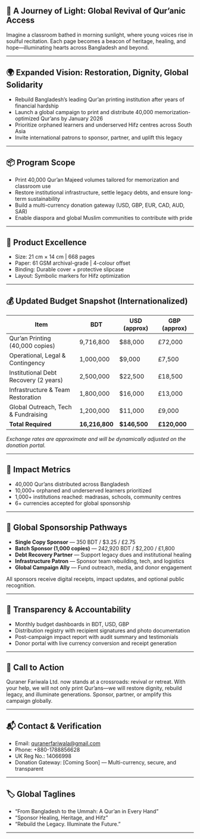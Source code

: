 ## 📜 A Journey of Light: Global Revival of Qur’anic Access

Imagine a classroom bathed in morning sunlight, where young voices rise in soulful recitation. Each page becomes a beacon of heritage, healing, and hope—illuminating hearts across Bangladesh and beyond.

---

## 🌍 Expanded Vision: Restoration, Dignity, Global Solidarity

- Rebuild Bangladesh’s leading Qur’an printing institution after years of financial hardship  
- Launch a global campaign to print and distribute 40,000 memorization-optimized Qur’ans by January 2026  
- Prioritize orphaned learners and underserved Hifz centres across South Asia  
- Invite international patrons to sponsor, partner, and uplift this legacy  

---

## 📦 Program Scope

- Print 40,000 Qur’an Majeed volumes tailored for memorization and classroom use  
- Restore institutional infrastructure, settle legacy debts, and ensure long-term sustainability  
- Build a multi-currency donation gateway (USD, GBP, EUR, CAD, AUD, SAR)  
- Enable diaspora and global Muslim communities to contribute with pride  

---

## 🎨 Product Excellence

- Size: 21 cm × 14 cm | 668 pages  
- Paper: 61 GSM archival-grade | 4-colour offset  
- Binding: Durable cover + protective slipcase  
- Layout: Symbolic markers for Hifz optimization  

---

## 💰 Updated Budget Snapshot (Internationalized)

| Item                                      | BDT          | USD (approx) | GBP (approx) |
|-------------------------------------------|--------------|--------------|--------------|
| Qur’an Printing (40,000 copies)           | 9,716,800    | $88,000      | £72,000      |
| Operational, Legal & Contingency          | 1,000,000    | $9,000       | £7,500       |
| Institutional Debt Recovery (2 years)     | 2,500,000    | $22,500      | £18,500      |
| Infrastructure & Team Restoration         | 1,800,000    | $16,000      | £13,000      |
| Global Outreach, Tech & Fundraising       | 1,200,000    | $11,000      | £9,000       |
| **Total Required**                        | **16,216,800**| **$146,500** | **£120,000** |

*Exchange rates are approximate and will be dynamically adjusted on the donation portal.*

---

## 🎯 Impact Metrics

- 40,000 Qur’ans distributed across Bangladesh  
- 10,000+ orphaned and underserved learners prioritized  
- 1,000+ institutions reached: madrasas, schools, community centres  
- 6+ currencies accepted for global sponsorship  

---

## 🤝 Global Sponsorship Pathways

- **Single Copy Sponsor** — 350 BDT / $3.25 / £2.75  
- **Batch Sponsor (1,000 copies)** — 242,920 BDT / $2,200 / £1,800  
- **Debt Recovery Partner** — Support legacy dues and institutional healing  
- **Infrastructure Patron** — Sponsor team rebuilding, tech, and logistics  
- **Global Campaign Ally** — Fund outreach, media, and donor engagement  

All sponsors receive digital receipts, impact updates, and optional public recognition.

---

## 🧾 Transparency & Accountability

- Monthly budget dashboards in BDT, USD, GBP  
- Distribution registry with recipient signatures and photo documentation  
- Post-campaign impact report with audit summary and testimonials  
- Donor portal with live currency conversion and receipt generation  

---

## 📣 Call to Action

Quraner Fariwala Ltd. now stands at a crossroads: revival or retreat. With your help, we will not only print Qur’ans—we will restore dignity, rebuild legacy, and illuminate generations. Sponsor, partner, or amplify this campaign globally.

---

## 📬 Contact & Verification

- Email: quranerfariwala@gmail.com  
- Phone: +880-1788856628  
- UK Reg No.: 14066998  
- Donation Gateway: [Coming Soon] — Multi-currency, secure, and transparent

---

## 🏷️ Global Taglines

- “From Bangladesh to the Ummah: A Qur’an in Every Hand”  
- “Sponsor Healing, Heritage, and Hifz”  
- “Rebuild the Legacy. Illuminate the Future.”  

---

